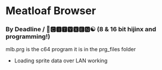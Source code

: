 # Meatloaf Browser

### By Deadline / 🌆🅲🅸🆃🆈🆇🅴🅽☯️ (8 & 16 bit hijinx and programming!)

mlb.prg is the c64 program it is in the prg_files folder

- Loading sprite data over LAN working
